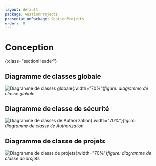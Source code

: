 ```yaml
---
layout: default
package: GestionProjects
presentationPackage: GestionProjects
order:  8
---
```


# Conception
{:class="sectionHeader"}

<!-- new slide -->

## Diagramme de classes globale

![Diagramme de classes globale](/lab_crud/conception/Diagramme-classe/Images/diagramme-classe-globale.PNG){:width="70%"}*figure: diagramme de classe globale*

<!-- new slide -->

## Diagramme de classe de sécurité

![Diagramme de classes de Authorization](/lab_crud/conception/Diagramme-classe/Images/diagramme-classe-authorization.PNG){:width="70%"}*figure: diagramme de classe de Authorization*

<!-- new slide -->

## Diagramme de classe de projets

![Diagramme de classe de projets](/lab_crud/conception/Diagramme-classe/Images/diagramme-classe-projet.PNG){:width="70%"}*figure: diagramme de classe de projets*

<!-- new slide -->
